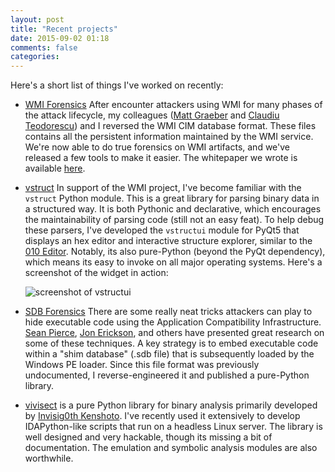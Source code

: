 ```yaml
---
layout: post
title: "Recent projects"
date: 2015-09-02 01:18
comments: false
categories: 
---
```


Here's a short list of things I've worked on recently:

  - [WMI Forensics](https://github.com/fireeye/flare-wmi) After encounter attackers using WMI for many phases of the attack lifecycle, my colleagues ([Matt Graeber](https://twitter.com/mattifestation) and [Claudiu Teodorescu](https://twitter.com/cteo13)) and I reversed the WMI CIM database format. These files contains all the persistent information maintained by the WMI service. We're now able to do true forensics on WMI artifacts, and we've released a few tools to make it easier. The whitepaper we wrote is available [here](https://www.fireeye.com/content/dam/fireeye-www/global/en/current-threats/pdfs/wp-windows-management-instrumentation.pdf).

  - [vstruct](https://github.com/williballenthin/python-pyqt5-vstructui) In support of the WMI project, I've become familiar with the `vstruct` Python module. This is a great library for parsing binary data in a structured way. It is both Pythonic and declarative, which encourages the maintainability of parsing code (still not an easy feat). To help debug these parsers, I've developed the `vstructui` module for PyQt5 that displays an hex editor and interactive structure explorer, similar to the [010 Editor](http://www.sweetscape.com/010editor/). Notably, its also pure-Python (beyond the PyQt dependency), which means its easy to invoke on all major operating systems. Here's a screenshot of the widget in action:

    ![screenshot of vstructui](/img/vstructui.png)

  - [SDB Forensics](https://github.com/williballenthin/python-sdb) There are some really neat tricks attackers can play to hide executable code using the Application Compatibility Infrastructure. [Sean Pierce](http://sdb.tools/about.html), [Jon Erickson](https://www.blackhat.com/docs/asia-14/materials/Erickson/Asia-14-Erickson-Persist-It-Using-And-Abusing-Microsofts-Fix-It-Patches.pdf), and others have presented great research on some of these techniques. A key strategy is to embed executable code within a "shim database" (.sdb file) that is subsequently loaded by the Windows PE loader. Since this file format was previously undocumented, I reverse-engineered it and published a pure-Python library.

  - [vivisect](https://github.com/vivisect/vivisect) is a pure Python library for binary analysis primarily developed by [Invisig0th Kenshoto](http://visi.kenshoto.com/viki/MainPage). I've recently used it extensively to develop IDAPython-like scripts that run on a headless Linux server. The library is well designed and very hackable, though its missing a bit of documentation. The emulation and symbolic analysis modules are also worthwhile.
